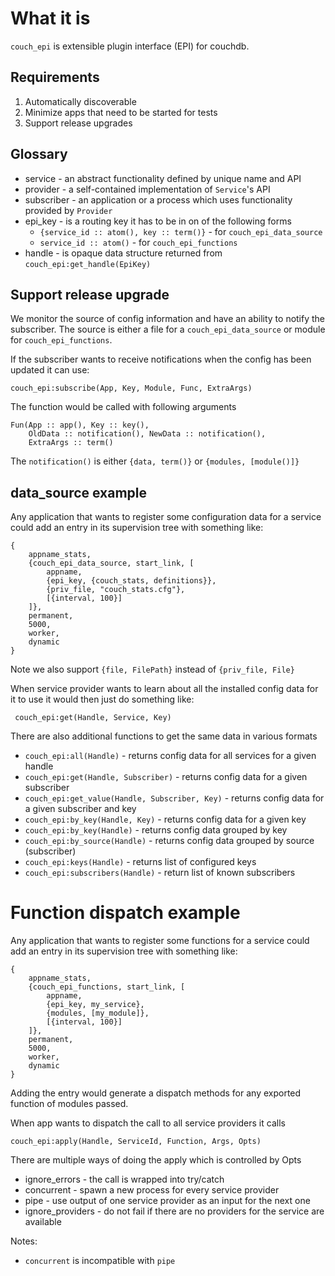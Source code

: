 # What it is

`couch_epi` is extensible plugin interface (EPI) for couchdb.

## Requirements

  1. Automatically discoverable
  2. Minimize apps that need to be started for tests
  3. Support release upgrades

## Glossary

  * service - an abstract functionality defined by unique name and API
  * provider - a self-contained implementation of `Service`'s API
  * subscriber - an application or a process which uses functionality provided by `Provider`
  * epi_key - is a routing key it has to be in on of the following forms
    - `{service_id :: atom(), key :: term()}` - for `couch_epi_data_source`
    - `service_id :: atom()` - for `couch_epi_functions`
  * handle - is opaque data structure returned from `couch_epi:get_handle(EpiKey)`

## Support release upgrade

We monitor the source of config information and have an ability to notify the subscriber.
The source is either a file for a `couch_epi_data_source` or module for `couch_epi_functions`.

If the subscriber wants to receive notifications when the config has been updated it can use:

    couch_epi:subscribe(App, Key, Module, Func, ExtraArgs)

The function would be called with following arguments

    Fun(App :: app(), Key :: key(),
        OldData :: notification(), NewData :: notification(),
        ExtraArgs :: term()

The `notification()` is either `{data, term()}` or `{modules, [module()]}`



## data_source example

Any application that wants to register some configuration data for a service
could add an entry in its supervision tree with something like:

    {
        appname_stats,
        {couch_epi_data_source, start_link, [
            appname,
            {epi_key, {couch_stats, definitions}},
            {priv_file, "couch_stats.cfg"},
            [{interval, 100}]
        ]},
        permanent,
        5000,
        worker,
        dynamic
    }

Note we also support `{file, FilePath}` instead of `{priv_file, File}`

When service provider wants to learn about all the installed config data for it to use
it would then just do something like:


     couch_epi:get(Handle, Service, Key)

There are also additional functions to get the same data in various formats

- `couch_epi:all(Handle)` - returns config data for all services for a given handle
- `couch_epi:get(Handle, Subscriber)` - returns config data for a given subscriber
- `couch_epi:get_value(Handle, Subscriber, Key)` - returns config data for a given subscriber and key
- `couch_epi:by_key(Handle, Key)` - returns config data for a given key
- `couch_epi:by_key(Handle)` - returns config data grouped by key
- `couch_epi:by_source(Handle)` - returns config data grouped by source (subscriber)
- `couch_epi:keys(Handle)` - returns list of configured keys
- `couch_epi:subscribers(Handle)` - return list of known subscribers

# Function dispatch example

Any application that wants to register some functions for a service
could add an entry in its supervision tree with something like:

    {
        appname_stats,
        {couch_epi_functions, start_link, [
            appname,
            {epi_key, my_service},
            {modules, [my_module]},
            [{interval, 100}]
        ]},
        permanent,
        5000,
        worker,
        dynamic
    }

Adding the entry would generate a dispatch methods for any exported function of modules passed.


When app wants to dispatch the call to all service providers it calls

    couch_epi:apply(Handle, ServiceId, Function, Args, Opts)

There are multiple ways of doing the apply which is controlled by Opts

  - ignore_errors - the call is wrapped into try/catch
  - concurrent - spawn a new process for every service provider
  - pipe - use output of one service provider as an input for the next one
  - ignore_providers - do not fail if there are no providers for the service are available

Notes:

  - `concurrent` is incompatible with `pipe`
